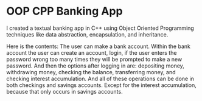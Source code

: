# OOP CPP Banking App
I created a textual banking app in C++ using Object Oriented Programming techniques like data abstraction, encapsulation, and inheritance.

Here is the contents: 
The user can make a bank account. Within the bank account the user can create an account, login, if the user enters the password wrong too many times they will be prompted to make a new password. And then the options after logging in are: depositing money, withdrawing money, checking the balance, transferring money, and checking interest accumulation. And all of these operations can be done in both checkings and savings accounts. Except for the interest accumulation, because that only occurs in savings accounts.
